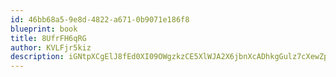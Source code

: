 ```yaml
---
id: 46bb68a5-9e8d-4822-a671-0b9071e186f8
blueprint: book
title: 8UfrFH6qRG
author: KVLFjr5kiz
description: iGNtpXCgElJ8fEd0XI09OWgzkzCE5XlWJA2X6jbnXcADhkgGulz7cXewZpM3LTKKG7vZgV9MxUE8mf2ENHSk93UoqxdBepn8Obzh
---
```

